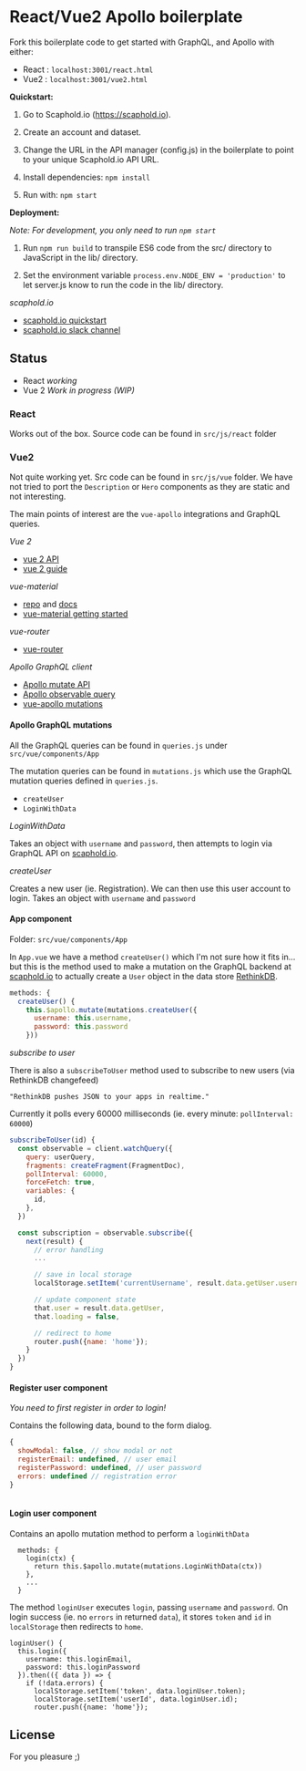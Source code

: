 # React/Vue2 Apollo boilerplate

Fork this boilerplate code to get started with GraphQL, and Apollo with either:
- React : `localhost:3001/react.html`
- Vue2 : `localhost:3001/vue2.html`
  
**Quickstart:**

1) Go to Scaphold.io (https://scaphold.io).

2) Create an account and dataset.

3) Change the URL in the API manager (config.js) in the boilerplate to point to your unique Scaphold.io API URL.

5) Install dependencies: ```npm install```

4) Run with: ```npm start```


**Deployment:**

*Note: For development, you only need to run ```npm start```*

1) Run ```npm run build``` to transpile ES6 code from the src/ directory to JavaScript in the lib/ directory.

2) Set the environment variable ```process.env.NODE_ENV = 'production'``` to let server.js know to run the code in the lib/ directory.

*scaphold.io*
- [scaphold.io quickstart](https://scaphold.io/docs/#quick-start-tutorial)
- [scaphold.io slack channel](https://scaphold.slack.com)

## Status

- React *working*
- Vue 2 *Work in progress (WIP)*

### React

Works out of the box. Source code can be found in `src/js/react` folder

### Vue2

Not quite working yet. Src code can be found in `src/js/vue` folder.
We have not tried to port the `Description` or `Hero` components as they are static and not interesting.

The main points of interest are the `vue-apollo` integrations and GraphQL queries.

*Vue 2*
- [vue 2 API](https://vuejs.org/v2/api/)
- [vue 2 guide](https://vuejs.org/v2/guide/)

*vue-material*
- [repo](https://github.com/marcosmoura/vue-material) and [docs](https://marcosmoura.github.io/vue-material/#/)
- [vue-material getting started](https://marcosmoura.github.io/vue-material/#/getting-started)

*vue-router*
- [vue-router](https://router.vuejs.org/en/essentials/getting-started.html)

*Apollo GraphQL client*
- [Apollo mutate API](http://dev.apollodata.com/core/apollo-client-api.html#ApolloClient.mutate)
- [Apollo observable query](http://dev.apollodata.com/core/apollo-client-api.html#ObservableQuery)
- [vue-apollo mutations](https://github.com/Akryum/vue-apollo#mutations)

#### Apollo GraphQL mutations 

All the GraphQL queries can be found in `queries.js` under `src/vue/components/App`

The mutation queries can be found in `mutations.js` which use the GraphQL mutation queries defined in `queries.js`.
- `createUser`
- `LoginWithData`

*LoginWithData*

Takes an object with `username` and `password`, then attempts to login via GraphQL API on [scaphold.io](https://scaphold.io).

*createUser*

Creates a new user (ie. Registration). We can then use this user account to login.
Takes an object with `username` and `password`

#### App component

Folder: `src/vue/components/App`

In `App.vue` we have a method `createUser()` which I'm not sure how it fits in... but this is the method used to make a 
mutation on the GraphQL backend at [scaphold.io](https://scaphold.io) to actually create a `User` object in the data store [RethinkDB](https://www.rethinkdb.com/).  

```js
methods: {
  createUser() {
    this.$apollo.mutate(mutations.createUser({
      username: this.username, 
      password: this.password
    }))
```

*subscribe to user*

There is also a `subscribeToUser` method used to subscribe to new users (via RethinkDB changefeed)

    "RethinkDB pushes JSON to your apps in realtime."  

Currently it polls every 60000 milliseconds (ie. every minute: `pollInterval: 60000`)

```js
subscribeToUser(id) {
  const observable = client.watchQuery({
    query: userQuery,
    fragments: createFragment(FragmentDoc),
    pollInterval: 60000,
    forceFetch: true,
    variables: {
      id,
    },
  })

  const subscription = observable.subscribe({
    next(result) {
      // error handling
      ...

      // save in local storage
      localStorage.setItem('currentUsername', result.data.getUser.username);

      // update component state
      that.user = result.data.getUser,
      that.loading = false,

      // redirect to home
      router.push({name: 'home'});
    }
  })      
}
```

#### Register user component

*You need to first register in order to login!*

Contains the following data, bound to the form dialog.

```js
{
  showModal: false, // show modal or not
  registerEmail: undefined, // user email
  registerPassword: undefined, // user password
  errors: undefined // registration error
}
```

```js


```


#### Login user component

Contains an apollo mutation method to perform a `loginWithData`

```
  methods: {
    login(ctx) {
      return this.$apollo.mutate(mutations.LoginWithData(ctx))
    },        
    ...
  }
```

The method `loginUser` executes `login`, passing `username` and `password`.
On login success (ie. no `errors` in returned `data`), it stores `token` and `id` in `localStorage` then redirects to `home`. 

```
loginUser() {
  this.login({
    username: this.loginEmail,
    password: this.loginPassword
  }).then(({ data }) => {
    if (!data.errors) {
      localStorage.setItem('token', data.loginUser.token);
      localStorage.setItem('userId', data.loginUser.id);
      router.push({name: 'home'});
```

## License

For you pleasure ;) 

